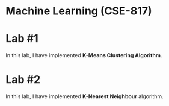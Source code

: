 # Machine Learning (CSE-817)

# Lab #1

In this lab, I have implemented **K-Means Clustering Algorithm**.

# Lab #2

In this lab, I have implemented **K-Nearest Neighbour** algorithm.